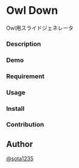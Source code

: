 Owl Down
====

Owl用スライドジェネレータ

### Description

### Demo

### Requirement

### Usage

### Install

### Contribution

## Author

[@sota1235](https://github.com/sota1235)
